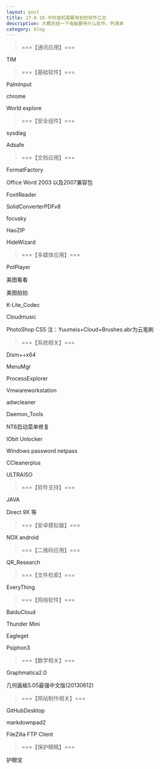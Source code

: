 ```yaml
---
layout: post
title: 17-8-18-平时装机需要用到的软件汇总
description: 大概总结一下电脑要用什么软件，列清单
category: blog
---
```


> ===【通讯应用】===

TIM  

> ===【基础软件】===

PalmInput

chrome

World explore

> ===【安全组件】===

sysdiag

Adsafe

> ===【文档应用】===

FormatFactory

Office Word 2003 以及2007兼容包

FoxitReader

SolidConverterPDFv8

focusky

HaoZIP

HideWizard

> ===【多媒体应用】===

PotPlayer

美图看看

美图拍拍

K-Lite_Codec

Cloudmusic

PhotoShop CS5 注：Yuumeis+Cloud+Brushes.abr为云笔刷

> ===【系统相关】===

Dism++x64

MenuMgr

ProcessExplorer

Vmwareworkstation

adwcleaner

Daemon_Tools

NT6启动菜单修复

IObit Unlocker

Windows password netpass

CCleanerplus

ULTRAISO

> ===【软件支持】===

JAVA

Direct 9X 等

> ===【安卓模拟器】===

NOX android

> ===【二维码应用】===

QR_Research

> ===【文件检索】===

EveryThing

> ===【网络软件】===

BaiduCloud

Thunder Mini

Eagleget

Psiphon3

> ===【数学相关】===

Graphmatica2.0

几何画板5.05最强中文版(20130612)

> ===【网站制作相关】===

GitHubDesktop

markdownpad2

FileZilla FTP Client

> ===【保护眼睛】===

护眼宝